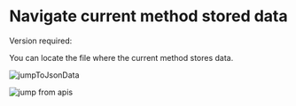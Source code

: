 # Navigate current method stored data

Version required: <Badge text="2023.1.3" />

You can locate the file where the current method stores data.

![jumpToJsonData](/img/2023.1.3/jumpToJsonData.png)

![jump from apis](/img/2023.1.3/listJump2JsonData.png)